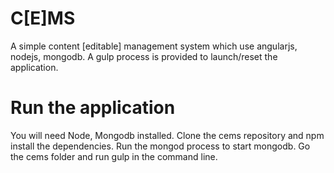 # C[E]MS
A simple content [editable] management system which use angularjs, nodejs, mongodb.
A gulp process is provided to launch/reset the application.

# Run the application
You will need Node, Mongodb installed.
Clone the cems repository and npm install the dependencies.
Run the mongod process to start mongodb. Go the cems folder and run gulp in the command line.
